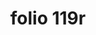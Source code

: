 ---
layout: edition
title: folio 119r
manuscript: Turin, Biblioteca Nazionale, MS N.III.19
sigla: T
iip: t119r.tif
milestone: 237
---